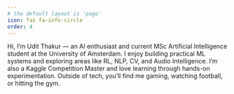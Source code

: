 ```yaml
---
# the default layout is 'page'
icon: fas fa-info-circle
order: 4
---
```


Hi, I’m Udit Thakur — an AI enthusiast and current MSc Artificial Intelligence student at the University of Amsterdam. I enjoy building practical ML systems and exploring areas like RL, NLP, CV, and Audio Intelligence. I’m also a Kaggle Competition Master and love learning through hands-on experimentation. Outside of tech, you’ll find me gaming, watching football, or hitting the gym.

